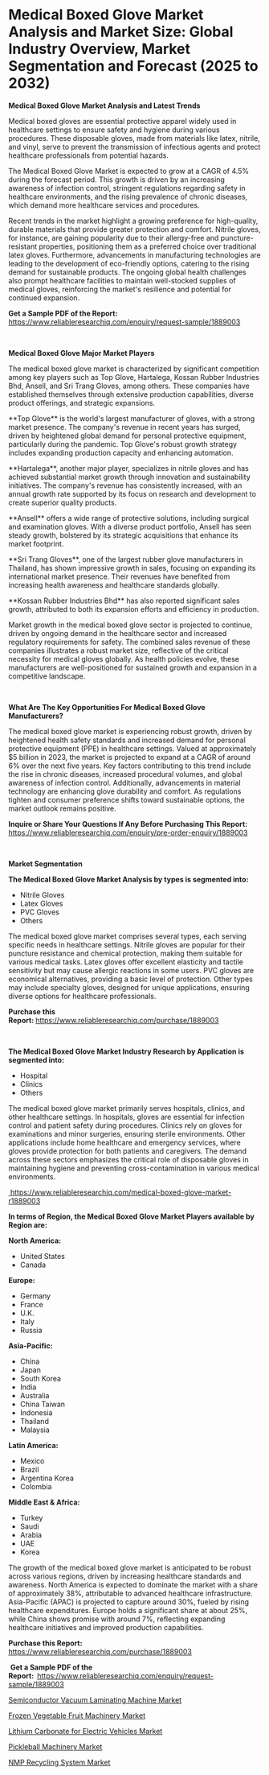 <p><h1>Medical Boxed Glove Market Analysis and Market Size: Global Industry Overview, Market Segmentation and Forecast (2025 to 2032)</h1></p><p><strong>Medical Boxed Glove Market Analysis and Latest Trends</strong></p>
<p><p>Medical boxed gloves are essential protective apparel widely used in healthcare settings to ensure safety and hygiene during various procedures. These disposable gloves, made from materials like latex, nitrile, and vinyl, serve to prevent the transmission of infectious agents and protect healthcare professionals from potential hazards.</p><p>The Medical Boxed Glove Market is expected to grow at a CAGR of 4.5% during the forecast period. This growth is driven by an increasing awareness of infection control, stringent regulations regarding safety in healthcare environments, and the rising prevalence of chronic diseases, which demand more healthcare services and procedures. </p><p>Recent trends in the market highlight a growing preference for high-quality, durable materials that provide greater protection and comfort. Nitrile gloves, for instance, are gaining popularity due to their allergy-free and puncture-resistant properties, positioning them as a preferred choice over traditional latex gloves. Furthermore, advancements in manufacturing technologies are leading to the development of eco-friendly options, catering to the rising demand for sustainable products. The ongoing global health challenges also prompt healthcare facilities to maintain well-stocked supplies of medical gloves, reinforcing the market's resilience and potential for continued expansion.</p></p>
<p><strong>Get a Sample PDF of the Report:&nbsp;</strong> <a href="https://www.reliableresearchiq.com/enquiry/request-sample/1889003?utm_campaign=1900&utm_medium=2&utm_source=Github&utm_content=ia&utm_term=28032025&utm_id=medical-boxed-glove">https://www.reliableresearchiq.com/enquiry/request-sample/1889003</a></p>
<p>&nbsp;</p>
<p><strong>Medical Boxed Glove Major Market Players</strong></p>
<p><p>The medical boxed glove market is characterized by significant competition among key players such as Top Glove, Hartalega, Kossan Rubber Industries Bhd, Ansell, and Sri Trang Gloves, among others. These companies have established themselves through extensive production capabilities, diverse product offerings, and strategic expansions.</p><p>**Top Glove** is the world's largest manufacturer of gloves, with a strong market presence. The company's revenue in recent years has surged, driven by heightened global demand for personal protective equipment, particularly during the pandemic. Top Glove's robust growth strategy includes expanding production capacity and enhancing automation.</p><p>**Hartalega**, another major player, specializes in nitrile gloves and has achieved substantial market growth through innovation and sustainability initiatives. The company's revenue has consistently increased, with an annual growth rate supported by its focus on research and development to create superior quality products.</p><p>**Ansell** offers a wide range of protective solutions, including surgical and examination gloves. With a diverse product portfolio, Ansell has seen steady growth, bolstered by its strategic acquisitions that enhance its market footprint. </p><p>**Sri Trang Gloves**, one of the largest rubber glove manufacturers in Thailand, has shown impressive growth in sales, focusing on expanding its international market presence. Their revenues have benefited from increasing health awareness and healthcare standards globally.</p><p>**Kossan Rubber Industries Bhd** has also reported significant sales growth, attributed to both its expansion efforts and efficiency in production. </p><p>Market growth in the medical boxed glove sector is projected to continue, driven by ongoing demand in the healthcare sector and increased regulatory requirements for safety. The combined sales revenue of these companies illustrates a robust market size, reflective of the critical necessity for medical gloves globally. As health policies evolve, these manufacturers are well-positioned for sustained growth and expansion in a competitive landscape.</p></p>
<p>&nbsp;</p>
<p><strong>What Are The Key Opportunities For Medical Boxed Glove Manufacturers?</strong></p>
<p><p>The medical boxed glove market is experiencing robust growth, driven by heightened health safety standards and increased demand for personal protective equipment (PPE) in healthcare settings. Valued at approximately $5 billion in 2023, the market is projected to expand at a CAGR of around 6% over the next five years. Key factors contributing to this trend include the rise in chronic diseases, increased procedural volumes, and global awareness of infection control. Additionally, advancements in material technology are enhancing glove durability and comfort. As regulations tighten and consumer preference shifts toward sustainable options, the market outlook remains positive.</p></p>
<p><strong>Inquire or Share Your Questions If Any Before Purchasing This Report:</strong> <a href="https://www.reliableresearchiq.com/enquiry/pre-order-enquiry/1889003?utm_campaign=1900&utm_medium=2&utm_source=Github&utm_content=ia&utm_term=28032025&utm_id=medical-boxed-glove">https://www.reliableresearchiq.com/enquiry/pre-order-enquiry/1889003</a></p>
<p>&nbsp;</p>
<p><strong>Market Segmentation</strong></p>
<p><strong>The Medical Boxed Glove Market Analysis by types is segmented into:</strong></p>
<p><ul><li>Nitrile Gloves</li><li>Latex Gloves</li><li>PVC Gloves</li><li>Others</li></ul></p>
<p><p>The medical boxed glove market comprises several types, each serving specific needs in healthcare settings. Nitrile gloves are popular for their puncture resistance and chemical protection, making them suitable for various medical tasks. Latex gloves offer excellent elasticity and tactile sensitivity but may cause allergic reactions in some users. PVC gloves are economical alternatives, providing a basic level of protection. Other types may include specialty gloves, designed for unique applications, ensuring diverse options for healthcare professionals.</p></p>
<p><strong>Purchase this Report:&nbsp;</strong><a href="https://www.reliableresearchiq.com/purchase/1889003?utm_campaign=1900&utm_medium=2&utm_source=Github&utm_content=ia&utm_term=28032025&utm_id=medical-boxed-glove">https://www.reliableresearchiq.com/purchase/1889003</a></p>
<p>&nbsp;</p>
<p><strong>The Medical Boxed Glove Market Industry Research by Application is segmented into:</strong></p>
<p><ul><li>Hospital</li><li>Clinics</li><li>Others</li></ul></p>
<p><p>The medical boxed glove market primarily serves hospitals, clinics, and other healthcare settings. In hospitals, gloves are essential for infection control and patient safety during procedures. Clinics rely on gloves for examinations and minor surgeries, ensuring sterile environments. Other applications include home healthcare and emergency services, where gloves provide protection for both patients and caregivers. The demand across these sectors emphasizes the critical role of disposable gloves in maintaining hygiene and preventing cross-contamination in various medical environments.</p></p>
<p><a href="https://www.reliableresearchiq.com/medical-boxed-glove-market-r1889003?utm_campaign=1900&utm_medium=2&utm_source=Github&utm_content=ia&utm_term=28032025&utm_id=medical-boxed-glove">&nbsp;https://www.reliableresearchiq.com/medical-boxed-glove-market-r1889003</a></p>
<p><strong>In terms of Region, the Medical Boxed Glove Market Players available by Region are:</strong></p>
<p>
    <p> <strong> North America: </strong>
        <ul>
            <li>United States</li>
            <li>Canada</li>
        </ul>
        </p> 
    <p> <strong> Europe: </strong>
        <ul>
            <li>Germany</li>
            <li>France</li>
            <li>U.K.</li>
            <li>Italy</li>
            <li>Russia</li>
        </ul>
        </p> 
    <p> <strong> Asia-Pacific: </strong>
        <ul>
            <li>China</li>
            <li>Japan</li>
            <li>South Korea</li>
            <li>India</li>
            <li>Australia</li>
            <li>China Taiwan</li>
            <li>Indonesia</li>
            <li>Thailand</li>
            <li>Malaysia</li>
        </ul>
        </p> 
    <p> <strong> Latin America: </strong>
        <ul>
            <li>Mexico</li>
            <li>Brazil</li>
            <li>Argentina Korea</li>
            <li>Colombia</li>
        </ul>
        </p> 
    <p> <strong> Middle East & Africa: </strong>
        <ul>
            <li>Turkey</li>
            <li>Saudi</li>
            <li>Arabia</li>
            <li>UAE</li>
            <li>Korea</li>
        </ul>
    </p>
    </p>
<p><p>The growth of the medical boxed glove market is anticipated to be robust across various regions, driven by increasing healthcare standards and awareness. North America is expected to dominate the market with a share of approximately 38%, attributable to advanced healthcare infrastructure. Asia-Pacific (APAC) is projected to capture around 30%, fueled by rising healthcare expenditures. Europe holds a significant share at about 25%, while China shows promise with around 7%, reflecting expanding healthcare initiatives and improved production capabilities.</p></p>
<p><strong>Purchase this Report: </strong><a href="https://www.reliableresearchiq.com/purchase/1889003?utm_campaign=1900&utm_medium=2&utm_source=Github&utm_content=ia&utm_term=28032025&utm_id=medical-boxed-glove">https://www.reliableresearchiq.com/purchase/1889003</a></p>
<p>&nbsp;<strong>Get a Sample PDF of the Report:&nbsp;&nbsp;</strong><a href="https://www.reliableresearchiq.com/enquiry/request-sample/1889003?utm_campaign=1900&utm_medium=2&utm_source=Github&utm_content=ia&utm_term=28032025&utm_id=medical-boxed-glove">https://www.reliableresearchiq.com/enquiry/request-sample/1889003</a></p>
<p><strong></strong></p>
<p><p><a href="https://github.com/leoustolja/Market-Research-Report-List-1/blob/main/semiconductor-vacuum-laminating-machine-market.md?utm_campaign=1900&utm_medium=2&utm_source=Github&utm_content=ia&utm_term=28032025&utm_id=medical-boxed-glove">Semiconductor Vacuum Laminating Machine Market</a></p><p><a href="https://github.com/madethkijori/Market-Research-Report-List-1/blob/main/frozen-vegetable-fruit-machinery-market.md?utm_campaign=1900&utm_medium=2&utm_source=Github&utm_content=ia&utm_term=28032025&utm_id=medical-boxed-glove">Frozen Vegetable Fruit Machinery Market</a></p><p><a href="https://github.com/cayposshefin/Market-Research-Report-List-1/blob/main/lithium-carbonate-for-electric-vehicles-market.md?utm_campaign=1900&utm_medium=2&utm_source=Github&utm_content=ia&utm_term=28032025&utm_id=medical-boxed-glove">Lithium Carbonate for Electric Vehicles Market</a></p><p><a href="https://github.com/kanetaerkid/Market-Research-Report-List-1/blob/main/pickleball-machinery-market.md?utm_campaign=1900&utm_medium=2&utm_source=Github&utm_content=ia&utm_term=28032025&utm_id=medical-boxed-glove">Pickleball Machinery Market</a></p><p><a href="https://github.com/ayondaylos/Market-Research-Report-List-1/blob/main/nmp-recycling-system-market.md?utm_campaign=1900&utm_medium=2&utm_source=Github&utm_content=ia&utm_term=28032025&utm_id=medical-boxed-glove">NMP Recycling System Market</a></p></p>